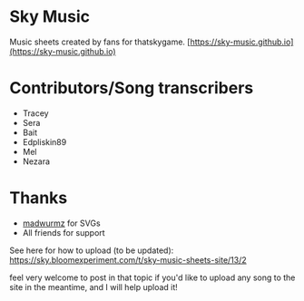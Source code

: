 # Sky Music

Music sheets created by fans for thatskygame.
[https://sky-music.github.io](https://sky-music.github.io)

# Contributors/Song transcribers

- Tracey
- Sera
- Bait
- Edpliskin89
- Mel
- Nezara

# Thanks

- [madwurmz](http://madwurmz.com) for SVGs
- All friends for support

See here for how to upload (to be updated): https://sky.bloomexperiment.com/t/sky-music-sheets-site/13/2

feel very welcome to post in that topic if you'd like to upload any song to the site in the meantime, and I will help upload it!
